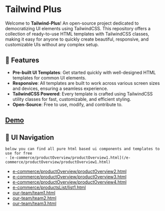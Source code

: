 # Tailwind Plus
    
Welcome to **Tailwind-Plus**! An open-source project dedicated to democratizing UI elements using TailwindCSS. This repository offers a collection of ready-to-use HTML templates with TailwindCSS classes, making it easy for anyone to quickly create beautiful, responsive, and customizable UIs without any complex setup.

## 🌟 Features

- **Pre-built UI Templates**: Get started quickly with well-designed HTML templates for common UI elements.
- **Responsive**: All templates are built to work across various screen sizes and devices, ensuring a seamless experience.
- **TailwindCSS Powered**: Every template is crafted using TailwindCSS utility classes for fast, customizable, and efficient styling.
- **Open-Source**: Free to use, modify, and contribute to.
## [Demo](https://januscaler.github.io/tailwind-plus/)
## 🎨 UI Navigation
    below you can find all pure html based ui components and templates to use for free
    - [e-commerce/productOverview/productOverview1.html](/e-commerce/productOverview/productOverview1.html) 
- [e-commerce/productOverview/productOverview2.html](/e-commerce/productOverview/productOverview2.html) 
- [e-commerce/productOverview/productOverview3.html](/e-commerce/productOverview/productOverview3.html) 
- [e-commerce/productOverview/productOverview4.html](/e-commerce/productOverview/productOverview4.html) 
- [e-commerce/productsList/list1.html](/e-commerce/productsList/list1.html) 
- [our-team/team1.html](/our-team/team1.html) 
- [our-team/team2.html](/our-team/team2.html) 
- [our-team/team3.html](/our-team/team3.html) 
